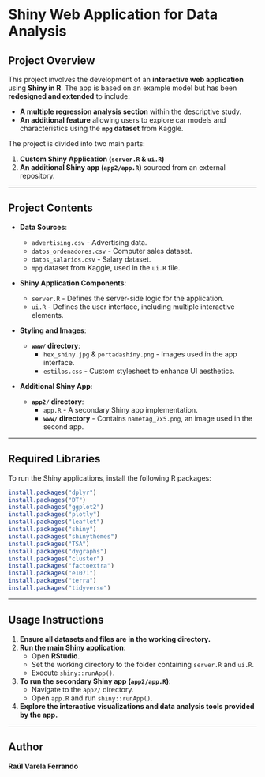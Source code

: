 # Shiny Web Application for Data Analysis

## Project Overview
This project involves the development of an **interactive web application** using **Shiny in R**. The app is based on an example model but has been **redesigned and extended** to include:
- **A multiple regression analysis section** within the descriptive study.
- **An additional feature** allowing users to explore car models and characteristics using the **`mpg` dataset** from Kaggle.

The project is divided into two main parts:
1. **Custom Shiny Application (`server.R` & `ui.R`)**
2. **An additional Shiny app (`app2/app.R`)** sourced from an external repository.

---

## Project Contents
- **Data Sources**:
  - `advertising.csv` - Advertising data.
  - `datos_ordenadores.csv` - Computer sales dataset.
  - `datos_salarios.csv` - Salary dataset.
  - `mpg` dataset from Kaggle, used in the `ui.R` file.

- **Shiny Application Components**:
  - `server.R` - Defines the server-side logic for the application.
  - `ui.R` - Defines the user interface, including multiple interactive elements.

- **Styling and Images**:
  - **`www/` directory**:
    - `hex_shiny.jpg` & `portadashiny.png` - Images used in the app interface.
    - `estilos.css` - Custom stylesheet to enhance UI aesthetics.

- **Additional Shiny App**:
  - **`app2/` directory**:
    - `app.R` - A secondary Shiny app implementation.
    - **`www/` directory** - Contains `nametag_7x5.png`, an image used in the second app.

---

## Required Libraries
To run the Shiny applications, install the following R packages:

```r
install.packages("dplyr")
install.packages("DT")
install.packages("ggplot2")
install.packages("plotly")
install.packages("leaflet")
install.packages("shiny")
install.packages("shinythemes")
install.packages("TSA")
install.packages("dygraphs")
install.packages("cluster")
install.packages("factoextra")
install.packages("e1071")
install.packages("terra")
install.packages("tidyverse")
```

---

## Usage Instructions
1. **Ensure all datasets and files are in the working directory.**
2. **Run the main Shiny application**:
   - Open **RStudio**.
   - Set the working directory to the folder containing `server.R` and `ui.R`.
   - Execute `shiny::runApp()`.
3. **To run the secondary Shiny app (`app2/app.R`)**:
   - Navigate to the `app2/` directory.
   - Open `app.R` and run `shiny::runApp()`.
4. **Explore the interactive visualizations and data analysis tools provided by the app.**

---

## Author
**Raúl Varela Ferrando**

